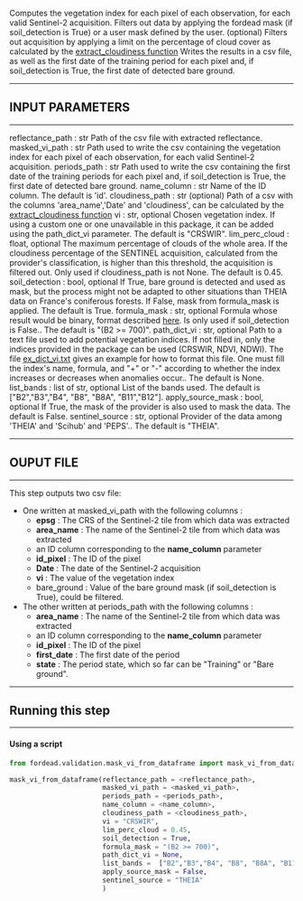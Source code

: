 
Computes the vegetation index for each pixel of each observation, for each valid Sentinel-2 acquisition.
Filters out data by applying the fordead mask (if soil_detection is True) or a user mask defined by the user. 
(optional) Filters out acquisition by applying a limit on the percentage of cloud cover as calculated by the [extract_cloudiness function](https://fordead.gitlab.io/fordead_package/docs/Tutorials/Validation/03_extract_cloudiness/)
Writes the results in a csv file, as well as the first date of the training period for each pixel and, if soil_detection is True, the first date of detected bare ground.

----------
## INPUT PARAMETERS
----------
reflectance_path : str
	Path of the csv file with extracted reflectance.
masked_vi_path : str
	Path used to write the csv containing the vegetation index for each pixel of each observation, for each valid Sentinel-2 acquisition.
periods_path : str
	Path used to write the csv containing the first date of the training periods for each pixel and, if soil_detection is True, the first date of detected bare ground.
name_column : str
	Name of the ID column. The default is 'id'.
cloudiness_path : str (optional)
	Path of a csv with the columns 'area_name','Date' and 'cloudiness', can be calculated by the [extract_cloudiness function](https://fordead.gitlab.io/fordead_package/docs/Tutorials/Validation/03_extract_cloudiness/)
vi : str, optional
	Chosen vegetation index. If using a custom one or one unavailable in this package, it can be added using the path_dict_vi parameter. The default is "CRSWIR".
lim_perc_cloud : float, optional
	The maximum percentage of clouds of the whole area. If the cloudiness percentage of the SENTINEL acquisition, calculated from the provider's classification, is higher than this threshold, the acquisition is filtered out. Only used if cloudiness_path is not None. The default is 0.45.
soil_detection : bool, optional
	If True, bare ground is detected and used as mask, but the process might not be adapted to other situations than THEIA data on France's coniferous forests. If False, mask from formula_mask is applied. The default is True.
formula_mask : str, optional
	Formula whose result would be binary, format described [here](https://fordead.gitlab.io/fordead_package/reference/fordead/masking_vi/#compute_vegetation_index). Is only used if soil_detection is False.. The default is "(B2 >= 700)".
path_dict_vi : str, optional
	Path to a text file used to add potential vegetation indices. If not filled in, only the indices provided in the package can be used (CRSWIR, NDVI, NDWI). The file [ex_dict_vi.txt](https://gitlab.com/fordead/fordead_package/-/blob/master/docs/examples/ex_dict_vi.txt) gives an example for how to format this file. One must fill the index's name, formula, and "+" or "-" according to whether the index increases or decreases when anomalies occur.. The default is None.
list_bands : list of str, optional
	List of the bands used. The default is ["B2","B3","B4", "B8", "B8A", "B11","B12"].
apply_source_mask : bool, optional
	If True, the mask of the provider is also used to mask the data. The default is False.
sentinel_source : str, optional
	Provider of the data among 'THEIA' and 'Scihub' and 'PEPS'.. The default is "THEIA".

----------
## OUPUT FILE
----------
This step outputs two csv file:
- One written at masked_vi_path with the following columns :
	- **epsg** : The CRS of the Sentinel-2 tile from which data was extracted
	- **area_name** : The name of the Sentinel-2 tile from which data was extracted
	- an ID column corresponding to the **name_column** parameter
	- **id_pixel** : The ID of the pixel
	- **Date** : The date of the Sentinel-2 acquisition
	- **vi** : The value of the vegetation index
	- bare_ground : Value of the bare ground mask (if soil_detection is True), could be filtered.
- The other written at periods_path with the following columns :
	- **area_name** : The name of the Sentinel-2 tile from which data was extracted
	- an ID column corresponding to the **name_column** parameter
	- **id_pixel** : The ID of the pixel
	- **first_date** : The first date of the period
	- **state** : The period state, which so far can be "Training" or "Bare ground".

----------
## Running this step
----------

#### Using a script

```python
from fordead.validation.mask_vi_from_dataframe import mask_vi_from_dataframe

mask_vi_from_dataframe(reflectance_path = <reflectance_path>,
					   masked_vi_path = <masked_vi_path>,
					   periods_path = <periods_path>,
					   name_column = <name_column>,
					   cloudiness_path = <cloudiness_path>,
					   vi = "CRSWIR",
					   lim_perc_cloud = 0.45,
					   soil_detection = True,
					   formula_mask = "(B2 >= 700)",
					   path_dict_vi = None,
					   list_bands =  ["B2","B3","B4", "B8", "B8A", "B11","B12"],
					   apply_source_mask = False,
					   sentinel_source = "THEIA"
					   )
```
